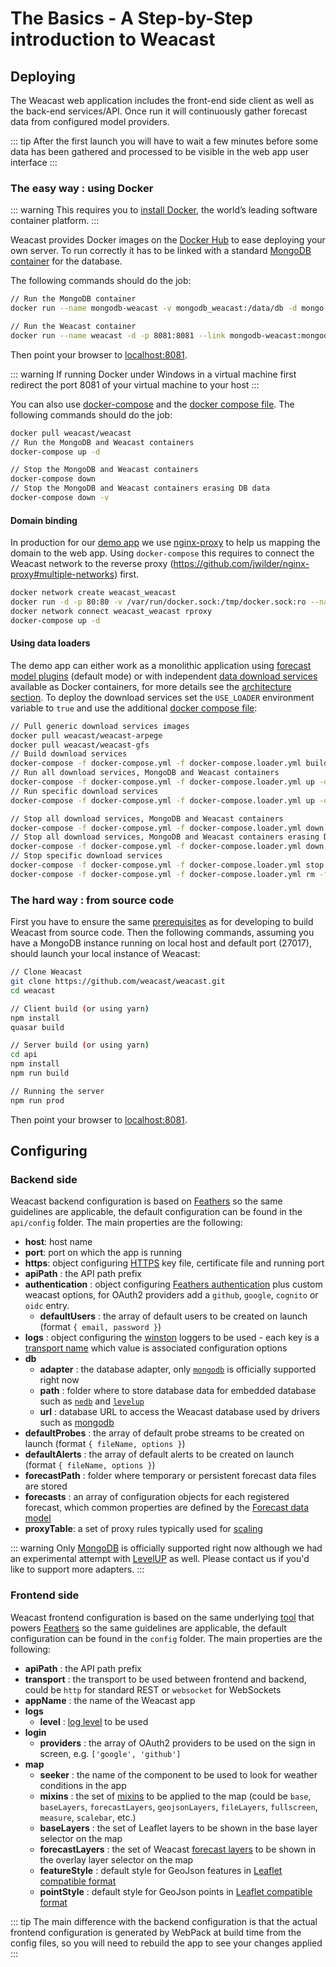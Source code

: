 # The Basics - A Step-by-Step introduction to Weacast

## Deploying

The Weacast web application includes the front-end side client as well as the back-end services/API. Once run it will continuously gather forecast data from configured model providers.

::: tip
After the first launch you will have to wait a few minutes before some data has been gathered and processed to be visible in the web app user interface
:::

### The easy way : using Docker

::: warning 
This requires you to [install Docker](https://docs.docker.com/engine/installation/), the world’s leading software container platform.
::: 

Weacast provides Docker images on the [Docker Hub](https://hub.docker.com/r/weacast/weacast/) to ease deploying your own server. To run correctly it has to be linked with a standard [MongoDB container](https://hub.docker.com/_/mongo/) for the database. 

The following commands should do the job:

```bash
// Run the MongoDB container
docker run --name mongodb-weacast -v mongodb_weacast:/data/db -d mongo

// Run the Weacast container
docker run --name weacast -d -p 8081:8081 --link mongodb-weacast:mongodb weacast/weacast
```

Then point your browser to [localhost:8081](http://localhost:8081).

::: warning
If running Docker under Windows in a virtual machine first redirect the port 8081 of your virtual machine to your host
:::

You can also use [docker-compose](https://docs.docker.com/compose/) and the [docker compose file](https://github.com/weacast/weacast/blob/master/docker-compose.yml).
The following commands should do the job:

```bash
docker pull weacast/weacast
// Run the MongoDB and Weacast containers
docker-compose up -d

// Stop the MongoDB and Weacast containers
docker-compose down
// Stop the MongoDB and Weacast containers erasing DB data
docker-compose down -v
```

#### Domain binding

In production for our [demo app](http://demo.weacast.xyz/) we use [nginx-proxy](https://github.com/jwilder/nginx-proxy) to help us mapping the domain to the web app. Using `docker-compose` this requires to connect the Weacast network to the reverse proxy (https://github.com/jwilder/nginx-proxy#multiple-networks) first.

```bash
docker network create weacast_weacast
docker run -d -p 80:80 -v /var/run/docker.sock:/tmp/docker.sock:ro --name rproxy jwilder/nginx-proxy
docker network connect weacast_weacast rproxy
docker-compose up -d
```

#### Using data loaders

The demo app can either work as a monolithic application using [forecast model plugins](../api/plugin.md) (default mode) or with independent [data download services](../api/loader.md) available as Docker containers, for more details see the [architecture section](../architecture/global-architecture.md). To deploy the download services set the `USE_LOADER` environment variable to `true` and use the additional [docker compose file](https://github.com/weacast/weacast/blob/master/docker-compose.loader.yml):

```bash
// Pull generic download services images
docker pull weacast/weacast-arpege
docker pull weacast/weacast-gfs
// Build download services
docker-compose -f docker-compose.yml -f docker-compose.loader.yml build weacast-arpege-world  weacast-arpege-europe  weacast-arome-france weacast-gfs-world
// Run all download services, MongoDB and Weacast containers
docker-compose -f docker-compose.yml -f docker-compose.loader.yml up -d
// Run specific download services
docker-compose -f docker-compose.yml -f docker-compose.loader.yml up -d weacast-arpege-world weacast-gfs-world

// Stop all download services, MongoDB and Weacast containers
docker-compose -f docker-compose.yml -f docker-compose.loader.yml down
// Stop all download services, MongoDB and Weacast containers erasing DB data
docker-compose -f docker-compose.yml -f docker-compose.loader.yml down -v
// Stop specific download services
docker-compose -f docker-compose.yml -f docker-compose.loader.yml stop weacast-arpege-world weacast-gfs-world
docker-compose -f docker-compose.yml -f docker-compose.loader.yml rm -f weacast-arpege-world weacast-gfs-world
```

### The hard way : from source code

First you have to ensure the same [prerequisites](./development.md#prerequisites) as for developing to build Weacast from source code. Then the following commands, assuming you have a MongoDB instance running on local host and default port (27017), should launch your local instance of Weacast:

```bash
// Clone Weacast
git clone https://github.com/weacast/weacast.git
cd weacast

// Client build (or using yarn)
npm install
quasar build

// Server build (or using yarn)
cd api
npm install
npm run build

// Running the server
npm run prod
```

Then point your browser to [localhost:8081](http://localhost:8080).

## Configuring

### Backend side

Weacast backend configuration is based on [Feathers](https://docs.feathersjs.com/guides/advanced/configuration.html) so the same guidelines are applicable, the default configuration can be found in the `api/config` folder. The main properties are the following:

* **host**: host name
* **port**: port on which the app is running
* **https**: object configuring [HTTPS](/guides/basics.md#configuring) key file, certificate file and running port
* **apiPath** : the API path prefix
* **authentication** : object configuring [Feathers authentication](https://github.com/feathersjs/feathers-authentication#default-options) plus custom weacast options, for OAuth2 providers add a `github`, `google`, `cognito` or `oidc` entry.
  * **defaultUsers** : the array of default users to be created on launch (format `{ email, password }`)
* **logs** : object configuring the [winston](https://github.com/winstonjs/winston) loggers to be used - each key is a [transport name](https://github.com/winstonjs/winston/blob/master/docs/transports.md) which value is associated configuration options
* **db**
  * **adapter** : the database adapter, only [`mongodb`](https://github.com/feathersjs/feathers-mongodb) is officially supported right now
  * **path** : folder where to store database data for embedded database such as [`nedb`](https://github.com/feathersjs/feathers-nedb) and [`levelup`](https://github.com/feathersjs/feathers-levelup)
  * **url** : database URL to access the Weacast database used by drivers such as [mongodb](https://github.com/mongodb/node-mongodb-native)
* **defaultProbes** : the array of default probe streams to be created on launch (format `{ fileName, options }`)
* **defaultAlerts** : the array of default alerts to be created on launch (format `{ fileName, options }`)
* **forecastPath** : folder where temporary or persistent forecast data files are stored
* **forecasts** : an array of configuration objects for each registered forecast, which common properties are defined by the [Forecast data model](../architecture/data-model-view.md#forecast-data-model)
* **proxyTable**: a set of proxy rules typically used for [scaling](./architecture/global-architecture.md#architecture-at-scale)

::: warning
Only [MongoDB](https://docs.feathersjs.com/api/databases/mongodb.html) is officially supported right now although we had an experimental attempt with [LevelUP](https://github.com/feathersjs/feathers-levelup) as well. Please contact us if you'd like to support more adapters.
:::

### Frontend side

Weacast frontend configuration is based on the same underlying [tool](https://github.com/lorenwest/node-config) that powers [Feathers](https://docs.feathersjs.com/guides/advanced/configuration.html) so the same guidelines are applicable, the default configuration can be found in the `config` folder. The main properties are the following:
* **apiPath** : the API path prefix
* **transport** : the transport to be used between frontend and backend, could be `http` for standard REST or `websocket` for WebSockets
* **appName** : the name of the Weacast app
* **logs**
  * **level** : [log level](https://github.com/pimterry/loglevel#documentation) to be used 
* **login**
  * **providers** : the array of OAuth2 providers to be used on the sign in screen, e.g. `['google', 'github']`
* **map**
  * **seeker** : the name of the component to be used to look for weather conditions in the app
  * **mixins** : the set of [mixins](../api/mixins.md) to be applied to the map (could be `base`, `baseLayers`, `forecastLayers`, `geojsonLayers`, `fileLayers`, `fullscreen`, `measure`, `scalebar`, etc.)
  * **baseLayers** : the set of Leaflet layers to be shown in the base layer selector on the map
  * **forecastLayers** : the set of Weacast [forecast layers](../api/layers.md) to be shown in the overlay layer selector on the map
  * **featureStyle** : default style for GeoJson features in [Leaflet compatible format](http://leafletjs.com/reference-1.0.3.html#path-option)
  * **pointStyle** : default style for GeoJson points in [Leaflet compatible format](http://leafletjs.com/reference-1.0.3.html#marker-option)
  
::: tip 
The main difference with the backend configuration is that the actual frontend configuration is generated by WebPack at build time from the config files, so you will need to rebuild the app to see your changes applied
:::
